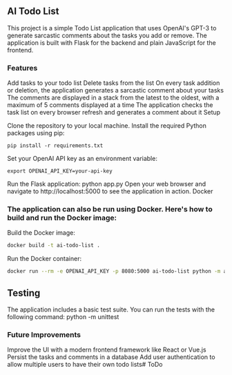 ## AI Todo List

This project is a simple Todo List application that uses OpenAI's GPT-3 to generate sarcastic comments about the tasks you add or remove. The application is built with Flask for the backend and plain JavaScript for the frontend.

### Features

Add tasks to your todo list
Delete tasks from the list
On every task addition or deletion, the application generates a sarcastic comment about your tasks
The comments are displayed in a stack from the latest to the oldest, with a maximum of 5 comments displayed at a time
The application checks the task list on every browser refresh and generates a comment about it
Setup

Clone the repository to your local machine.
Install the required Python packages using pip: 
```shell
pip install -r requirements.txt
```
Set your OpenAI API key as an environment variable: 
```shell
export OPENAI_API_KEY=your-api-key
```
Run the Flask application: python app.py
Open your web browser and navigate to http://localhost:5000 to see the application in action.
Docker

### The application can also be run using Docker. Here's how to build and run the Docker image:

Build the Docker image: 
```bash
docker build -t ai-todo-list .
```
Run the Docker container: 
```bash
docker run --rm -e OPENAI_API_KEY -p 8080:5000 ai-todo-list python -m app
```
## Testing

The application includes a basic test suite. You can run the tests with the following command: python -m unittest

### Future Improvements

Improve the UI with a modern frontend framework like React or Vue.js
Persist the tasks and comments in a database
Add user authentication to allow multiple users to have their own todo lists# ToDo
